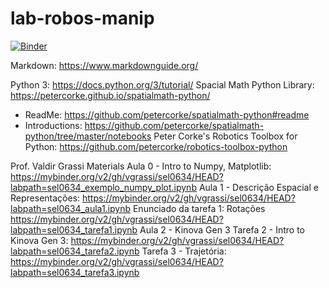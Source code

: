 # lab-robos-manip

[![Binder](https://mybinder.org/badge_logo.svg)](https://mybinder.org/v2/gh/RafaelBaquero/lab-robos-manip/HEAD)

Markdown: https://www.markdownguide.org/

Python 3: https://docs.python.org/3/tutorial/
Spacial Math Python Library: https://petercorke.github.io/spatialmath-python/
  - ReadMe: https://github.com/petercorke/spatialmath-python#readme
  - Introductions: https://github.com/petercorke/spatialmath-python/tree/master/notebooks
Peter Corke's Robotics Toolbox for Python: https://github.com/petercorke/robotics-toolbox-python

Prof. Valdir Grassi Materials
  Aula 0 - Intro to Numpy, Matplotlib: https://mybinder.org/v2/gh/vgrassi/sel0634/HEAD?labpath=sel0634_exemplo_numpy_plot.ipynb
  Aula 1 - Descrição Espacial e Representações: https://mybinder.org/v2/gh/vgrassi/sel0634/HEAD?labpath=sel0634_aula1.ipynb
    Enunciado da tarefa 1: Rotações https://mybinder.org/v2/gh/vgrassi/sel0634/HEAD?labpath=sel0634_tarefa1.ipynb
  Aula 2 - Kinova Gen 3
    Tarefa 2 - Intro to Kinova Gen 3: https://mybinder.org/v2/gh/vgrassi/sel0634/HEAD?labpath=sel0634_tarefa2.ipynb
    Tarefa 3 - Trajetória: https://mybinder.org/v2/gh/vgrassi/sel0634/HEAD?labpath=sel0634_tarefa3.ipynb 
